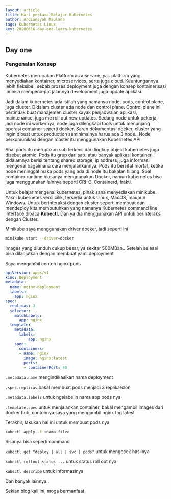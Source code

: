 ```yaml
---
layout: article
title: Hari pertama Belajar Kubernetes
author: Ardiansyah Maulana
tags: Kubernetes Linux
key: 20200616-day-one-learn-kubernetes
---
```


## Day one

### Pengenalan Konsep

Kubernetes merupakan Platform as a service, ya.. platform yang menyediakan kontainer, microservices, serta juga cloud. Keuntungannya lebih fleksibel, sebab proses deployment juga dengan konsep kontainerisasi ini bisa mempercepat jalannya development juga update aplikasi.

Jadi dalam kubernetes ada istilah yang namanya node, pods, control plane, juga cluster. Didalam cluster ada node dan control plane. Control plane ini bertindak buat manajemen cluster kayak penjadwalan aplikasi, maintenance, juga me roll out new updates. Sedang node untuk pekerja, jadi node ini workernya, node juga dilengkapi tools untuk menunjang operasi container seperti docker. Saran dokumentasi docker, cluster yang ingin dibuat untuk production seminimalnya harus ada 3 node.. Node berkomunikasi dengan master itu menggunakan Kubernetes API.

Soal pods itu merupakan sub terkecil dari lingkup object kubernetes juga disebut atomic. Pods itu grup dari satu atau banyak aplikasi kontainer, didalamnya berisi tentang shared storage, ip address, juga informasi mengenai bagaimana cara menjalankannya. Pods itu bersifat mortal, ketika node meninggal maka pods yang ada di node itu bakalan hilang. Soal container runtime biasanya menggunakan Docker, namun kubernetes bisa juga menggunakan lainnya seperti CRI-O, Containerd, frakti.

Untuk belajar mengenai kubernetes, pihak sana menyediakan minikube. Yakni kubernetes versi cilik, tersedia untuk Linux, MacOS, maupun Windows. Untuk berinteraksi dengan cluster seperti membuat dan mendeploy kita membutuhkan yang namanya Kubernetes command line interface dibaca **Kubectl.** Dan ya dia menggunakan API untuk berinteraksi dengan Cluster.

Minikube saya menggunakan driver docker, jadi seperti ini

```bash
minikube start --driver=docker
```

Images yang diunduh cukup besar, ya sekitar 500MBan.. Setelah selesai bisa dilanjutkan dengan membuat yaml deployment

Saya mengambil contoh nginx pods

```yaml
apiVersion: apps/v1
kind: Deployment
metadata:
  name: nginx-deployment
  labels:
    app: nginx
spec:
  replicas: 3
  selector:
    matchLabels:
      app: nginx
  template:
    metadata:
      labels:
          app: nginx
    spec:
      containers:
      - name: nginx
        image: nginx:latest
        ports:
        - containerPort: 80
```

`.metadata.name` mengindikasikan nama deployment

`.spec.replicas` bakal membuat pods menjadi 3 replika/clon

`.metadata.labels` untuk ngelabelin nama app pods nya

`.template.spec` untuk menjalankan container, bakal mengambil images dari docker hub, contohnya saya yang mengambil nginx tag latest

Terakhir, lakukan hal ini untuk membuat pods nya

```bash
kubectl apply -f <nama file>
```

Sisanya bisa seperti command

`kubectl get "deploy | all | svc | pods"` untuk mengecek hasilnya

`kubectl rollout status ...` untuk status roll out nya

`kubectl describe` untuk informasinya

Dan banyak lainnya..

Sekian blog kali ini, moga bermanfaat
